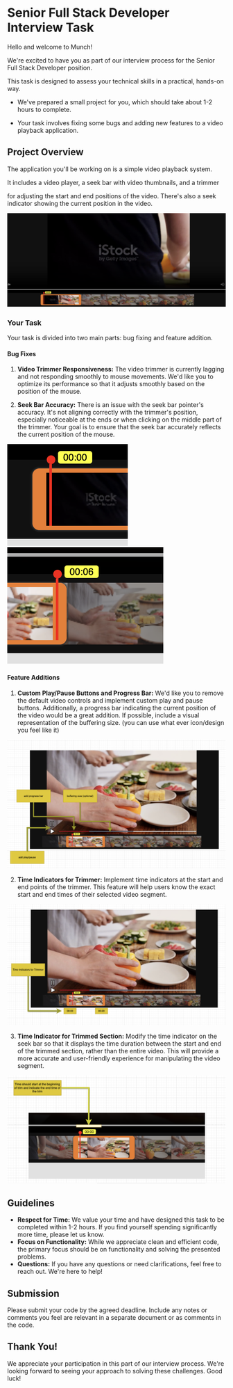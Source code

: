 # Senior Full Stack Developer Interview Task

Hello and welcome to Munch!

We're excited to have you as part of our interview process for the Senior Full Stack Developer position. 

This task is designed to assess your technical skills in a practical, hands-on way. 

 - We've prepared a small project for you, 
which should take about 1-2 hours to complete. 

 - Your task involves fixing some bugs and adding new features to a video playback application.


## Project Overview

The application you'll be working on is a simple video playback system. 

It includes a video player, a seek bar with video thumbnails, and a trimmer 

for adjusting the start and end positions of the video. 
There's also a seek indicator showing the current position in the video.

![Alt text](README-assets/image-1.png)

### Your Task

Your task is divided into two main parts: bug fixing and feature addition.

#### Bug Fixes

1. **Video Trimmer Responsiveness:** The video trimmer is currently lagging and not responding smoothly to mouse movements. We'd like you to optimize its performance so that it adjusts smoothly based on the position of the mouse.


2. **Seek Bar Accuracy:** There is an issue with the seek bar pointer's accuracy. It's not aligning correctly with the trimmer's position, especially noticeable at the ends or when clicking on the middle part of the trimmer. Your goal is to ensure that the seek bar accurately reflects the current position of the mouse.

![Alt text](README-assets/image-3.png)
![Alt text](README-assets/image-4.png)

#### Feature Additions

1. **Custom Play/Pause Buttons and Progress Bar:** We'd like you to remove the default video controls and implement custom play and pause buttons. Additionally, a progress bar indicating the current position of the video would be a great addition. If possible, include a visual representation of the buffering size.
(you can use what ever icon/design you feel like it)

![Alt text](README-assets/image-5.png)

2. **Time Indicators for Trimmer:** Implement time indicators at the start and end points of the trimmer. This feature will help users know the exact start and end times of their selected video segment.

![Alt text](README-assets/image-6.png)

3. **Time Indicator for Trimmed Section:** Modify the time indicator on the seek bar so that it displays the time duration between the start and end of the trimmed section, rather than the entire video. This will provide a more accurate and user-friendly experience for manipulating the video segment.

![Alt text](README-assets/image-7.png)

## Guidelines

- **Respect for Time:** We value your time and have designed this task to be completed within 1-2 hours. If you find yourself spending significantly more time, please let us know.
- **Focus on Functionality:** While we appreciate clean and efficient code, the primary focus should be on functionality and solving the presented problems.
- **Questions:** If you have any questions or need clarifications, feel free to reach out. We're here to help!

## Submission

Please submit your code by the agreed deadline. Include any notes or comments you feel are relevant in a separate document or as comments in the code.

## Thank You!

We appreciate your participation in this part of our interview process. We're looking forward to seeing your approach to solving these challenges. Good luck!
